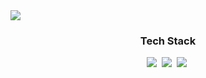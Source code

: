 <div>
  <img src="https://capsule-render.vercel.app/api?type=wave&color=timeGradient&height=300&section=header&text=DongUk's_Github&fontSize=90" />
</div>

<h3 align="center">Tech Stack</h3>
<div align="center">
  <img src="https://img.shields.io/badge/Python-3776AB?style=flat-square&logo=Python&logoColor=white"/>&nbsp
  <img src="https://img.shields.io/badge/Pytorch-EE4C2C?style=flat-square&logo=Pytorch&logoColor=white"/>&nbsp
  <img src="https://img.shields.io/badge/OpenCV-5C3EE8.svg?style=flat-square&logo=OpenCV&logoColor=white" />&nbsp
</div>
